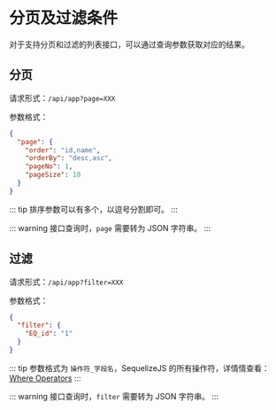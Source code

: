 # 分页及过滤条件

对于支持分页和过滤的列表接口，可以通过查询参数获取对应的结果。

## 分页

请求形式：`/api/app?page=XXX`

参数格式：

```json
{
  "page": {
    "order": "id,name",
    "orderBy": "desc,asc",
    "pageNo": 1,
    "pageSize": 10
  }
}
```

::: tip
排序参数可以有多个，以逗号分割即可。
:::

::: warning
接口查询时，`page` 需要转为 JSON 字符串。
:::

## 过滤

请求形式：`/api/app?filter=XXX`

参数格式：

```json
{
  "filter": {
    "EQ_id": "1"
  }
}
```

::: tip
参数格式为 `操作符_字段名`，SequelizeJS 的所有操作符，详情情查看：[Where Operators](http://docs.sequelizejs.com/manual/tutorial/querying.html#operators)
:::

::: warning
接口查询时，`filter` 需要转为 JSON 字符串。
:::
